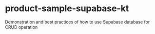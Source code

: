 # product-sample-supabase-kt
Demonstration and best practices of how to use Supabase database for CRUD operation
